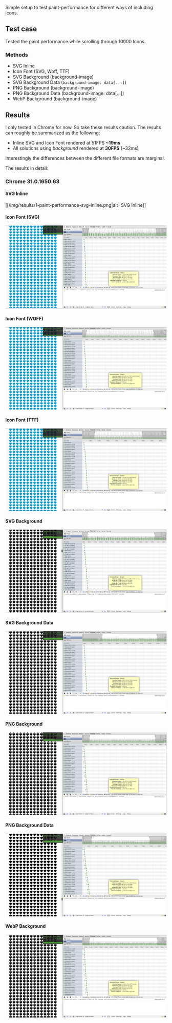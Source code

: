 Simple setup to test paint-performance for different ways of including icons.

## Test case
Tested the paint performance while scrolling through 10000 Icons.

### Methods
- SVG Inline
- Icon Font (SVG, Woff, TTF)
- SVG Background (background-image)
- SVG Background Data (`background-image: data[...]`)
- PNG Background (background-image)
- PNG Background Data (background-image: data[...])
- WebP Background (background-image)

## Results
I only tested in Chrome for now. So take these results caution. The results can roughly be summarized as the following:

- Inline SVG and Icon Font rendered at 51FPS __~19ms__
- All solutions using _background_ rendered at __30FPS__ (~32ms)

Interestingly the differences between the different file formats are marginal.

The results in detail:
### Chrome 31.0.1650.63

#### SVG Inline
[[/img/results/1-paint-performance-svg-inline.png|alt=SVG Inline]]

#### Icon Font (SVG)
![Icon Font (SVG)](/img/results/2a-paint-performance-font-svg.png)

#### Icon Font (WOFF)
![Icon Font (WOFF)](/img/results/2b-paint-performance-font-woff.png)

#### Icon Font (TTF)
![Icon Font (WOFF)](/img/results/2c-paint-performance-font-ttf.png)

#### SVG Background
![SVG Background)](/img/results/3-paint-performance-svg-bg.png)

#### SVG Background Data
![SVG Background Data)](/img/results/4-paint-performance-svg-bg-data.png)

#### PNG Background
![PNG Background)](/img/results/5-paint-performance-png-bg.png)

#### PNG Background Data
![PNG Background Data)](/img/results/6-paint-performance-png-bg-data.png)

#### WebP Background
![WebP Background)](/img/results/7-paint-performance-webp-bg.png)
